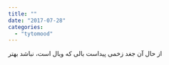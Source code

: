 ```yaml
---
title: ""
date: "2017-07-28"
categories: 
  - "tytomood"
---
```


از حال آن جغد زخمی پیداست بالی که وبال است، نباشد بهتر
